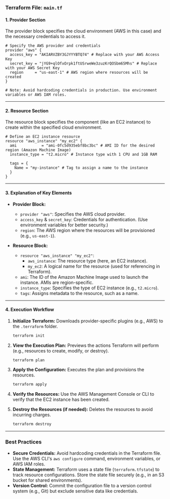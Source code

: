 
### **Terraform File: `main.tf`**

#### **1. Provider Section**
The provider block specifies the cloud environment (AWS in this case) and the necessary credentials to access it.

```hcl
# Specify the AWS provider and credentials
provider "aws" {
  access_key = "AKIARVZBY3GJYYYBTQ74" # Replace with your AWS Access Key
  secret_key = "jYG9+qlOfxOrpk1ftUSrweWe3zuzKrQOSbm65Mhs" # Replace with your AWS Secret Key
  region     = "us-east-1" # AWS region where resources will be created
}

# Note: Avoid hardcoding credentials in production. Use environment variables or AWS IAM roles.
```

---

#### **2. Resource Section**
The resource block specifies the component (like an EC2 instance) to create within the specified cloud environment.

```hcl
# Define an EC2 instance resource
resource "aws_instance" "my_ec2" {
  ami           = "ami-0fc5d935ebf8bc3bc" # AMI ID for the desired region (Amazon Machine Image)
  instance_type = "t2.micro" # Instance type with 1 CPU and 1GB RAM

  tags = {
    Name = "my-instance" # Tag to assign a name to the instance
  }
}
```

---

#### **3. Explanation of Key Elements**
- **Provider Block:**
  - `provider "aws"`: Specifies the AWS cloud provider.
  - `access_key` & `secret_key`: Credentials for authentication. (Use environment variables for better security.)
  - `region`: The AWS region where the resources will be provisioned (e.g., `us-east-1`).

- **Resource Block:**
  - `resource "aws_instance" "my_ec2"`:
    - `aws_instance`: The resource type (here, an EC2 instance).
    - `my_ec2`: A logical name for the resource (used for referencing in Terraform).
  - `ami`: The ID of the Amazon Machine Image used to launch the instance. AMIs are region-specific.
  - `instance_type`: Specifies the type of EC2 instance (e.g., `t2.micro`).
  - `tags`: Assigns metadata to the resource, such as a name.

---

#### **4. Execution Workflow**

1. **Initialize Terraform:**
   Downloads provider-specific plugins (e.g., AWS) to the `.terraform` folder.

   ```bash
   terraform init
   ```

2. **View the Execution Plan:**
   Previews the actions Terraform will perform (e.g., resources to create, modify, or destroy).

   ```bash
   terraform plan
   ```

3. **Apply the Configuration:**
   Executes the plan and provisions the resources.

   ```bash
   terraform apply
   ```

4. **Verify the Resources:**
   Use the AWS Management Console or CLI to verify that the EC2 instance has been created.

5. **Destroy the Resources (if needed):**
   Deletes the resources to avoid incurring charges.

   ```bash
   terraform destroy
   ```

---

### **Best Practices**
- **Secure Credentials:** Avoid hardcoding credentials in the Terraform file. Use the AWS CLI's `aws configure` command, environment variables, or AWS IAM roles.
- **State Management:** Terraform uses a state file (`terraform.tfstate`) to track resource configurations. Store the state file securely (e.g., in an S3 bucket for shared environments).
- **Version Control:** Commit the configuration file to a version control system (e.g., Git) but exclude sensitive data like credentials.
